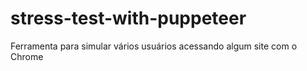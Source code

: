 # stress-test-with-puppeteer
 Ferramenta para simular vários usuários acessando algum site com o  Chrome
